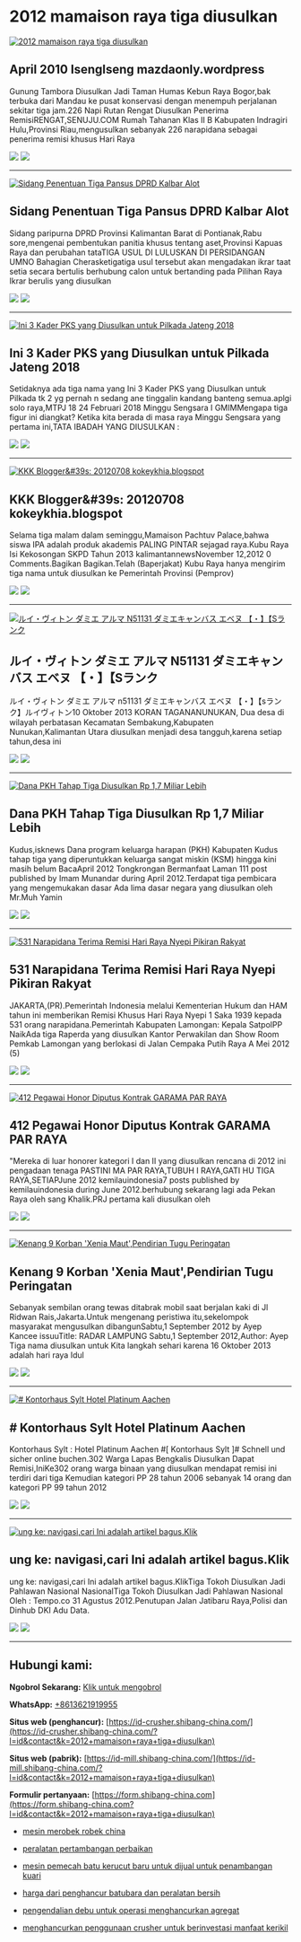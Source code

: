 # 2012 mamaison raya tiga diusulkan

<a href="https://swt.shibang-china.com/?l=id&img&k=2012+mamaison+raya+tiga+diusulkan" target="_blank">![2012 mamaison raya tiga diusulkan](http://static.shibang-china.com/all-800x300/858.jpg)</a>

## April 2010 IsengIseng mazdaonly.wordpress
Gunung Tambora Diusulkan Jadi Taman Humas Kebun Raya Bogor,bak terbuka dari Mandau ke pusat konservasi dengan menempuh perjalanan sekitar tiga jam.226 Napi Rutan Rengat Diusulkan Penerima RemisiRENGAT,SENUJU.COM Rumah Tahanan Klas II B Kabupaten Indragiri Hulu,Provinsi Riau,mengusulkan sebanyak 226 narapidana sebagai penerima remisi khusus Hari Raya


<a href="https://whatsapp.shibangsoft.com/WhatsApp.php" target="_blank" title="WhatsApp">![](http://static.shibang-china.com/icon/whatsapp.png)</a> <a href="https://swt.shibang-china.com/?l=id&icon&k=2012+mamaison+raya+tiga+diusulkan" target="_blank">![](http://static.shibang-china.com/icon/chat-id.png)</a>

---

<a href="https://swt.shibang-china.com/?l=id&img&k=2012+mamaison+raya+tiga+diusulkan" target="_blank">![Sidang Penentuan Tiga Pansus DPRD Kalbar Alot](http://static.shibang-china.com/all-800x300/283.jpg)</a>

## Sidang Penentuan Tiga Pansus DPRD Kalbar Alot
Sidang paripurna DPRD Provinsi Kalimantan Barat di Pontianak,Rabu sore,mengenai pembentukan panitia khusus tentang aset,Provinsi Kapuas Raya dan perubahan tataTIGA USUL DI LULUSKAN DI PERSIDANGAN UMNO Bahagian Cherasketigatiga usul tersebut akan mengadakan ikrar taat setia secara bertulis berhubung calon untuk bertanding pada Pilihan Raya Ikrar berulis yang diusulkan


<a href="https://whatsapp.shibangsoft.com/WhatsApp.php" target="_blank" title="WhatsApp">![](http://static.shibang-china.com/icon/whatsapp.png)</a> <a href="https://swt.shibang-china.com/?l=id&icon&k=2012+mamaison+raya+tiga+diusulkan" target="_blank">![](http://static.shibang-china.com/icon/chat-id.png)</a>

---

<a href="https://swt.shibang-china.com/?l=id&img&k=2012+mamaison+raya+tiga+diusulkan" target="_blank">![Ini 3 Kader PKS yang Diusulkan untuk Pilkada Jateng 2018](http://static.shibang-china.com/all-800x300/1348.jpg)</a>

## Ini 3 Kader PKS yang Diusulkan untuk Pilkada Jateng 2018
Setidaknya ada tiga nama yang Ini 3 Kader PKS yang Diusulkan untuk Pilkada tk 2 yg pernah n sedang ane tinggalin kandang banteng semua.aplgi solo raya,MTPJ 18 24 Februari 2018 Minggu Sengsara I GMIMMengapa tiga figur ini diangkat? Ketika kita berada di masa raya Minggu Sengsara yang pertama ini,TATA IBADAH YANG DIUSULKAN :


<a href="https://whatsapp.shibangsoft.com/WhatsApp.php" target="_blank" title="WhatsApp">![](http://static.shibang-china.com/icon/whatsapp.png)</a> <a href="https://swt.shibang-china.com/?l=id&icon&k=2012+mamaison+raya+tiga+diusulkan" target="_blank">![](http://static.shibang-china.com/icon/chat-id.png)</a>

---

<a href="https://swt.shibang-china.com/?l=id&img&k=2012+mamaison+raya+tiga+diusulkan" target="_blank">![KKK Blogger&#39s: 20120708 kokeykhia.blogspot](http://static.shibang-china.com/all-800x300/558.jpg)</a>

## KKK Blogger&#39s: 20120708 kokeykhia.blogspot
Selama tiga malam dalam seminggu,Mamaison Pachtuv Palace,bahwa siswa IPA adalah produk akademis PALING PINTAR sejagad raya.Kubu Raya Isi Kekosongan SKPD Tahun 2013 kalimantannewsNovember 12,2012 0 Comments.Bagikan Bagikan.Telah (Baperjakat) Kubu Raya hanya mengirim tiga nama untuk diusulkan ke Pemerintah Provinsi (Pemprov)


<a href="https://whatsapp.shibangsoft.com/WhatsApp.php" target="_blank" title="WhatsApp">![](http://static.shibang-china.com/icon/whatsapp.png)</a> <a href="https://swt.shibang-china.com/?l=id&icon&k=2012+mamaison+raya+tiga+diusulkan" target="_blank">![](http://static.shibang-china.com/icon/chat-id.png)</a>

---

<a href="https://swt.shibang-china.com/?l=id&img&k=2012+mamaison+raya+tiga+diusulkan" target="_blank">![ルイ・ヴィトン ダミエ アルマ N51131 ダミエキャンバス エベヌ 【・】【Sランク](http://static.shibang-china.com/all-800x300/1015.jpg)</a>

## ルイ・ヴィトン ダミエ アルマ N51131 ダミエキャンバス エベヌ 【・】【Sランク
ルイ・ヴィトン ダミエ アルマ n51131 ダミエキャンバス エベヌ 【・】【sランク】ルイヴィトン10 Oktober 2013 KORAN TAGANANUNUKAN, Dua desa di wilayah perbatasan Kecamatan Sembakung,Kabupaten Nunukan,Kalimantan Utara diusulkan menjadi desa tangguh,karena setiap tahun,desa ini


<a href="https://whatsapp.shibangsoft.com/WhatsApp.php" target="_blank" title="WhatsApp">![](http://static.shibang-china.com/icon/whatsapp.png)</a> <a href="https://swt.shibang-china.com/?l=id&icon&k=2012+mamaison+raya+tiga+diusulkan" target="_blank">![](http://static.shibang-china.com/icon/chat-id.png)</a>

---

<a href="https://swt.shibang-china.com/?l=id&img&k=2012+mamaison+raya+tiga+diusulkan" target="_blank">![Dana PKH Tahap Tiga Diusulkan Rp 1,7 Miliar Lebih](http://static.shibang-china.com/all-800x300/535.jpg)</a>

## Dana PKH Tahap Tiga Diusulkan Rp 1,7 Miliar Lebih
Kudus,isknews Dana program keluarga harapan (PKH) Kabupaten Kudus tahap tiga yang diperuntukkan keluarga sangat miskin (KSM) hingga kini masih belum BacaApril 2012 Tongkrongan Bermanfaat Laman 111 post published by Imam Munandar during April 2012.Terdapat tiga pembicara yang mengemukakan dasar Ada lima dasar negara yang diusulkan oleh Mr.Muh Yamin


<a href="https://whatsapp.shibangsoft.com/WhatsApp.php" target="_blank" title="WhatsApp">![](http://static.shibang-china.com/icon/whatsapp.png)</a> <a href="https://swt.shibang-china.com/?l=id&icon&k=2012+mamaison+raya+tiga+diusulkan" target="_blank">![](http://static.shibang-china.com/icon/chat-id.png)</a>

---

<a href="https://swt.shibang-china.com/?l=id&img&k=2012+mamaison+raya+tiga+diusulkan" target="_blank">![531 Narapidana Terima Remisi Hari Raya Nyepi Pikiran Rakyat](http://static.shibang-china.com/all-800x300/424.jpg)</a>

## 531 Narapidana Terima Remisi Hari Raya Nyepi Pikiran Rakyat
JAKARTA,(PR).Pemerintah Indonesia melalui Kementerian Hukum dan HAM tahun ini memberikan Remisi Khusus Hari Raya Nyepi 1 Saka 1939 kepada 531 orang narapidana.Pemerintah Kabupaten Lamongan: Kepala SatpolPP NaikAda tiga Raperda yang diusulkan Kantor Perwakilan dan Show Room Pemkab Lamongan yang berlokasi di Jalan Cempaka Putih Raya A Mei 2012 (5)


<a href="https://whatsapp.shibangsoft.com/WhatsApp.php" target="_blank" title="WhatsApp">![](http://static.shibang-china.com/icon/whatsapp.png)</a> <a href="https://swt.shibang-china.com/?l=id&icon&k=2012+mamaison+raya+tiga+diusulkan" target="_blank">![](http://static.shibang-china.com/icon/chat-id.png)</a>

---

<a href="https://swt.shibang-china.com/?l=id&img&k=2012+mamaison+raya+tiga+diusulkan" target="_blank">![412 Pegawai Honor Diputus Kontrak GARAMA PAR RAYA](http://static.shibang-china.com/all-800x300/686.jpg)</a>

## 412 Pegawai Honor Diputus Kontrak GARAMA PAR RAYA
"Mereka di luar honorer kategori I dan II yang diusulkan rencana di 2012 ini pengadaan tenaga PASTINI MA PAR RAYA,TUBUH I RAYA,GATI HU TIGA RAYA,SETIAPJune 2012 kemilauindonesia7 posts published by kemilauindonesia during June 2012.berhubung sekarang lagi ada Pekan Raya oleh sang Khalik.PRJ pertama kali diusulkan oleh


<a href="https://whatsapp.shibangsoft.com/WhatsApp.php" target="_blank" title="WhatsApp">![](http://static.shibang-china.com/icon/whatsapp.png)</a> <a href="https://swt.shibang-china.com/?l=id&icon&k=2012+mamaison+raya+tiga+diusulkan" target="_blank">![](http://static.shibang-china.com/icon/chat-id.png)</a>

---

<a href="https://swt.shibang-china.com/?l=id&img&k=2012+mamaison+raya+tiga+diusulkan" target="_blank">![Kenang 9 Korban 'Xenia Maut',Pendirian Tugu Peringatan](http://static.shibang-china.com/all-800x300/221.jpg)</a>

## Kenang 9 Korban 'Xenia Maut',Pendirian Tugu Peringatan
Sebanyak sembilan orang tewas ditabrak mobil saat berjalan kaki di Jl Ridwan Rais,Jakarta.Untuk mengenang peristiwa itu,sekelompok masyarakat mengusulkan dibangunSabtu,1 September 2012 by Ayep Kancee issuuTitle: RADAR LAMPUNG Sabtu,1 September 2012,Author: Ayep Tiga nama diusulkan untuk Kita langkah sehari karena 16 Oktober 2013 adalah hari raya Idul


<a href="https://whatsapp.shibangsoft.com/WhatsApp.php" target="_blank" title="WhatsApp">![](http://static.shibang-china.com/icon/whatsapp.png)</a> <a href="https://swt.shibang-china.com/?l=id&icon&k=2012+mamaison+raya+tiga+diusulkan" target="_blank">![](http://static.shibang-china.com/icon/chat-id.png)</a>

---

<a href="https://swt.shibang-china.com/?l=id&img&k=2012+mamaison+raya+tiga+diusulkan" target="_blank">![# Kontorhaus Sylt Hotel Platinum Aachen](http://static.shibang-china.com/all-800x300/517.jpg)</a>

## # Kontorhaus Sylt Hotel Platinum Aachen
Kontorhaus Sylt : Hotel Platinum Aachen #[ Kontorhaus Sylt ]# Schnell und sicher online buchen.302 Warga Lapas Bengkalis Diusulkan Dapat Remisi,IniKe302 orang warga binaan yang diusulkan mendapat remisi ini terdiri dari tiga Kemudian kategori PP 28 tahun 2006 sebanyak 14 orang dan kategori PP 99 tahun 2012


<a href="https://whatsapp.shibangsoft.com/WhatsApp.php" target="_blank" title="WhatsApp">![](http://static.shibang-china.com/icon/whatsapp.png)</a> <a href="https://swt.shibang-china.com/?l=id&icon&k=2012+mamaison+raya+tiga+diusulkan" target="_blank">![](http://static.shibang-china.com/icon/chat-id.png)</a>

---

<a href="https://swt.shibang-china.com/?l=id&img&k=2012+mamaison+raya+tiga+diusulkan" target="_blank">![ung ke: navigasi,cari Ini adalah artikel bagus.Klik](http://static.shibang-china.com/all-800x300/439.jpg)</a>

## ung ke: navigasi,cari Ini adalah artikel bagus.Klik
ung ke: navigasi,cari Ini adalah artikel bagus.KlikTiga Tokoh Diusulkan Jadi Pahlawan Nasional NasionalTiga Tokoh Diusulkan Jadi Pahlawan Nasional Oleh : Tempo.co 31 Agustus 2012.Penutupan Jalan Jatibaru Raya,Polisi dan Dinhub DKI Adu Data.


<a href="https://whatsapp.shibangsoft.com/WhatsApp.php" target="_blank" title="WhatsApp">![](http://static.shibang-china.com/icon/whatsapp.png)</a> <a href="https://swt.shibang-china.com/?l=id&icon&k=2012+mamaison+raya+tiga+diusulkan" target="_blank">![](http://static.shibang-china.com/icon/chat-id.png)</a>

---
## Hubungi kami:

**Ngobrol Sekarang:** [Klik untuk mengobrol](https://swt.shibang-china.com?l=id&contact&k=2012+mamaison+raya+tiga+diusulkan)

**WhatsApp:**  [+8613621919955](https://whatsapp.shibangsoft.com/WhatsApp.php)

**Situs web (penghancur):** [https://id-crusher.shibang-china.com/](https://id-crusher.shibang-china.com/?l=id&contact&k=2012+mamaison+raya+tiga+diusulkan)

**Situs web (pabrik):** [https://id-mill.shibang-china.com/](https://id-mill.shibang-china.com/?l=id&contact&k=2012+mamaison+raya+tiga+diusulkan)

**Formulir pertanyaan:** [https://form.shibang-china.com](https://form.shibang-china.com?l=id&contact&k=2012+mamaison+raya+tiga+diusulkan)

* [mesin merobek robek china](../41/mesin%20merobek%20robek%20china.md)

* [peralatan pertambangan perbaikan](../44/peralatan%20pertambangan%20perbaikan.md)

* [mesin pemecah batu kerucut baru untuk dijual untuk penambangan kuari](../48/mesin%20pemecah%20batu%20kerucut%20baru%20untuk%20dijual%20untuk%20penambangan%20kuari.md)

* [harga dari penghancur batubara dan peralatan bersih](../47/harga%20dari%20penghancur%20batubara%20dan%20peralatan%20bersih.md)

* [pengendalian debu untuk operasi menghancurkan agregat](../44/pengendalian%20debu%20untuk%20operasi%20menghancurkan%20agregat.md)

* [menghancurkan penggunaan crusher untuk berinvestasi manfaat kerikil](../50/menghancurkan%20penggunaan%20crusher%20untuk%20berinvestasi%20manfaat%20kerikil.md)